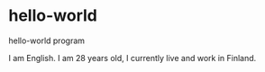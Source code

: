# hello-world
hello-world program


I am English. I am 28 years old, I currently live and work in Finland.
